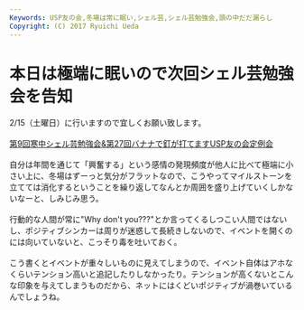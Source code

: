 ```yaml
---
Keywords: USP友の会,冬場は常に眠い,シェル芸,シェル芸勉強会,頭の中だだ漏らし
Copyright: (C) 2017 Ryuichi Ueda
---
```


# 本日は極端に眠いので次回シェル芸勉強会を告知
2/15（土曜日）に行いますので宜しくお願い致します。<br />
<br />
<a href="http://usptomo.doorkeeper.jp/events/8339" target="_blank">第9回寒中シェル芸勉強会&第27回バナナで釘が打てますUSP友の会定例会</a><br />
<br />
自分は年間を通じて「興奮する」という感情の発現頻度が他人に比べて極端に小さい上に、冬場はずーっと気分がフラットなので、こうやってマイルストーンを立てては消化するということを繰り返してなんとか周囲を盛り上げていくしかないなーと、しみじみ思う。<br />
<br />
行動的な人間が常に"Why don't you???"とか言ってくるしつこい人間ではないし、ポジティブシンカーは周りが迷惑して長続きしないので、イベントを開くのには向いていないと、こっそり毒を吐いておく。<br />
<br />
こう書くとイベントが重々しいものに見えてしまうので、イベント自体はアホなくらいテンション高いと追記したりしなかったり。テンションが高くないとこんな印象を与えてしまうものだから、ネットにはくどいポジティブが渦巻いているんでしょうね。
